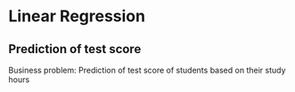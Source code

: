 # Linear Regression
## Prediction of test score

Business problem: Prediction of test score of students based on their study hours
